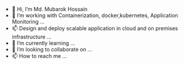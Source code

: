 - 👋 Hi, I’m Md. Mubarok Hossain
- 👀 I’m working with Containerization, docker,kubernetes, Application Monitoring ...
- 📫 Design and deploy scalable application in cloud and on premises infrastructure ... 
- 🌱 I’m currently learning ...
- 💞️ I’m looking to collaborate on ...
- 📫 How to reach me ...

<!---
mubarok-devops/mubarok-devops is a ✨ special ✨ repository because its `README.md` (this file) appears on your GitHub profile.
You can click the Preview link to take a look at your changes.
--->
